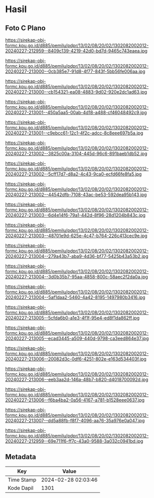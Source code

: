 # Hasil

## Foto C Plano

https://sirekap-obj-formc.kpu.go.id/d885/pemilu/pdpr/13/02/08/20/02/1302082002012-20240227-212959--8409c139-4219-42d0-bd7d-9465c743eaea.jpg

https://sirekap-obj-formc.kpu.go.id/d885/pemilu/pdpr/13/02/08/20/02/1302082002012-20240227-213000--0cb385e7-91d8-4f77-843f-5bb56fe006aa.jpg

https://sirekap-obj-formc.kpu.go.id/d885/pemilu/pdpr/13/02/08/20/02/1302082002012-20240227-213000--cb154321-ea08-4883-9d02-920e2dc1ad63.jpg

https://sirekap-obj-formc.kpu.go.id/d885/pemilu/pdpr/13/02/08/20/02/1302082002012-20240227-213001--450a5aa5-00ab-4d18-a488-cf46048492c9.jpg

https://sirekap-obj-formc.kpu.go.id/d885/pemilu/pdpr/13/02/08/20/02/1302082002012-20240227-213001--c9ebcc61-12c1-4f2c-adcc-8c8eee697b5a.jpg

https://sirekap-obj-formc.kpu.go.id/d885/pemilu/pdpr/13/02/08/20/02/1302082002012-20240227-213002--3825c00a-3104-445d-96c6-891baeb1db52.jpg

https://sirekap-obj-formc.kpu.go.id/d885/pemilu/pdpr/13/02/08/20/02/1302082002012-20240227-213002--5cff17d7-d8a2-4c43-9ca0-ecfd66fe8fa5.jpg

https://sirekap-obj-formc.kpu.go.id/d885/pemilu/pdpr/13/02/08/20/02/1302082002012-20240227-213002--44542dfb-7108-43ac-be53-592dea95b143.jpg

https://sirekap-obj-formc.kpu.go.id/d885/pemilu/pdpr/13/02/08/20/02/1302082002012-20240227-213003--6d4e14f6-79a1-442d-8f96-28d1204b843c.jpg

https://sirekap-obj-formc.kpu.go.id/d885/pemilu/pdpr/13/02/08/20/02/1302082002012-20240227-213003--48701e9d-625e-4c47-b764-226c413cec9e.jpg

https://sirekap-obj-formc.kpu.go.id/d885/pemilu/pdpr/13/02/08/20/02/1302082002012-20240227-213004--279a43b7-aba9-4d36-bf77-5425b43a53b2.jpg

https://sirekap-obj-formc.kpu.go.id/d885/pemilu/pdpr/13/02/08/20/02/1302082002012-20240227-213004--3d0b35b7-95aa-4858-800c-58aec2f2da0a.jpg

https://sirekap-obj-formc.kpu.go.id/d885/pemilu/pdpr/13/02/08/20/02/1302082002012-20240227-213004--5af1daa2-5460-4a42-8195-1497980b3416.jpg

https://sirekap-obj-formc.kpu.go.id/d885/pemilu/pdpr/13/02/08/20/02/1302082002012-20240227-213005--5cfda6b0-a1e3-4f1f-95e4-ed8f1da862ff.jpg

https://sirekap-obj-formc.kpu.go.id/d885/pemilu/pdpr/13/02/08/20/02/1302082002012-20240227-213005--ecad3445-a509-440d-9798-ca3eed864e37.jpg

https://sirekap-obj-formc.kpu.go.id/d885/pemilu/pdpr/13/02/08/20/02/1302082002012-20240227-213006--20082d3c-0df6-4251-802e-e163d534403f.jpg

https://sirekap-obj-formc.kpu.go.id/d885/pemilu/pdpr/13/02/08/20/02/1302082002012-20240227-213006--eeb3aa2d-146a-48b7-b820-d4018700092d.jpg

https://sirekap-obj-formc.kpu.go.id/d885/pemilu/pdpr/13/02/08/20/02/1302082002012-20240227-213006--f6ba4ba2-0a56-4167-a781-b1528eee0637.jpg

https://sirekap-obj-formc.kpu.go.id/d885/pemilu/pdpr/13/02/08/20/02/1302082002012-20240227-213007--dd5a88fb-f8f7-4096-aa76-35a976e0a047.jpg

https://sirekap-obj-formc.kpu.go.id/d885/pemilu/pdpr/13/02/08/20/02/1302082002012-20240227-212959--69e711f6-ff7c-43a0-9588-3a032c0941bd.jpg


## Metadata

| Key        | Value               |
| ---------- | ------------------- |
| Time Stamp | 2024-02-28 02:03:46 |
| Kode Dapil | 1301                |



